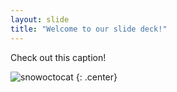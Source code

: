 ```yaml
---
layout: slide
title: "Welcome to our slide deck!"
---
```


Check out this caption!

![snowoctocat](https://octodex.github.com/images/megacat-2.png)
{: .center}
